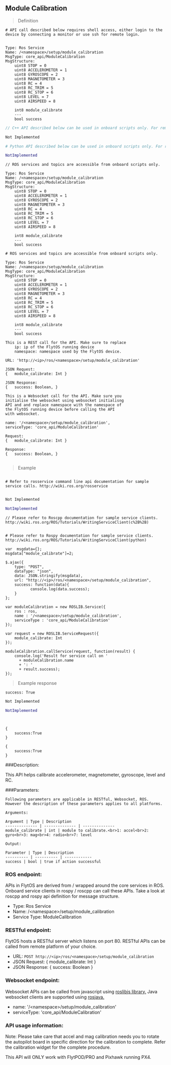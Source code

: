 ## Module Calibration


> Definition

```shell
# API call described below requires shell access, either login to the device by connecting a monitor or use ssh for remote login.


Type: Ros Service
Name: /<namespace>/setup/module_calibration
MsgType: core_api/ModuleCalibration
MsgStructure:
    uint8 STOP = 0
    uint8 ACCELEROMETER = 1
    uint8 GYROSCOPE = 2
    uint8 MAGNETOMETER = 3
    uint8 RC = 4
    uint8 RC_TRIM = 5
    uint8 RC_STOP = 6
    uint8 LEVEL = 7
    uint8 AIRSPEED = 8
    
    int8 module_calibrate
    ---
    bool success
```

```cpp
// C++ API described below can be used in onboard scripts only. For remote scripts you can use http client libraries to call FlytOS REST endpoints from C++.

Not Implemented
```

```python
# Python API described below can be used in onboard scripts only. For remote scripts you can use http client libraries to call FlytOS REST endpoints from Python.

NotImplemented
```

```cpp--ros
// ROS services and topics are accessible from onboard scripts only.

Type: Ros Service
Name: /<namespace>/setup/module_calibration
MsgType: core_api/ModuleCalibration
MsgStructure:
    uint8 STOP = 0
    uint8 ACCELEROMETER = 1
    uint8 GYROSCOPE = 2
    uint8 MAGNETOMETER = 3
    uint8 RC = 4
    uint8 RC_TRIM = 5
    uint8 RC_STOP = 6
    uint8 LEVEL = 7
    uint8 AIRSPEED = 8
    
    int8 module_calibrate
    ---
    bool success

```

```python--ros
# ROS services and topics are accessible from onboard scripts only.

Type: Ros Service
Name: /<namespace>/setup/module_calibration
MsgType: core_api/ModuleCalibration
MsgStructure:
    uint8 STOP = 0
    uint8 ACCELEROMETER = 1
    uint8 GYROSCOPE = 2
    uint8 MAGNETOMETER = 3
    uint8 RC = 4
    uint8 RC_TRIM = 5
    uint8 RC_STOP = 6
    uint8 LEVEL = 7
    uint8 AIRSPEED = 8
    
    int8 module_calibrate
    ---
    bool success

```

```javascript--REST
This is a REST call for the API. Make sure to replace 
    ip: ip of the FlytOS running device
    namespace: namespace used by the FlytOS device.

URL: 'http://<ip>/ros/<namespace>/setup/module_calibration'

JSON Request:
{   module_calibrate: Int }

JSON Response:
{   success: Boolean, }

```

```javascript--Websocket
This is a Websocket call for the API. Make sure you 
initialise the websocket using websocket initialisng 
API and and replace namespace with the namespace of 
the FlytOS running device before calling the API 
with websocket.

name: '/<namespace>/setup/module_calibration',
serviceType: 'core_api/ModuleCalibration'

Request:
{   module_calibrate: Int }

Response:
{   success: Boolean, }


```


> Example

```shell

# Refer to rosservice command line api documentation for sample service calls. http://wiki.ros.org/rosservice
    
```

```cpp
Not Implemented
```

```python
NotImplemented
```

```cpp--ros
// Please refer to Roscpp documentation for sample service clients. http://wiki.ros.org/ROS/Tutorials/WritingServiceClient(c%2B%2B)

```

```python--ros

# Please refer to Rospy documentation for sample service clients. http://wiki.ros.org/ROS/Tutorials/WritingServiceClient(python)
```

```javascript--REST
var  msgdata={};
msgdata["module_calibrate"]=2;

$.ajax({
    type: "POST",
    dataType: "json",
    data: JSON.stringify(msgdata),
    url: "http://<ip>/ros/<namespace>/setup/module_calibration",  
    success: function(data){
           console.log(data.success);
    }
};

```

```javascript--Websocket
var moduleCalibration = new ROSLIB.Service({
    ros : ros,
    name : '/<namespace>/setup/module_calibration',
    serviceType : 'core_api/ModuleCalibration'
});

var request = new ROSLIB.ServiceRequest({
    module_calibrate: Int
});

moduleCalibration.callService(request, function(result) {
    console.log('Result for service call on '
      + moduleCalibration.name
      + ': '
      + result.success);
});
```


> Example response

```shell
success: True
```

```cpp
Not Implemented
```

```python
NotImplemented
```

```cpp--ros
```

```python--ros

```

```javascript--REST
{
    success:True
}
```

```javascript--Websocket
{
    success:True
}
```





###Description:

This API helps calibrate accelerometer, magnetometer, gyroscope, level and RC.

###Parameters:
    
    Following parameters are applicable in RESTful, Websocket, ROS. However the description of these parameters applies to all platforms. 
    
    Arguments:
    
    Argument | Type | Description
    -------------- | -------------- | --------------
    module_calibrate | int | module to calibrate.<br>1: accel<br>2: gyro<br>3: mag<br>4: radio<br>7: level
    
    Output:
    
    Parameter | Type | Description
    ---------- | ---------- | ------------
    success | bool | true if action successful

### ROS endpoint:
APIs in FlytOS are derived from / wrapped around the core services in ROS. Onboard service clients in rospy / roscpp can call these APIs. Take a look at roscpp and rospy api definition for message structure. 

* Type: Ros Service</br> 
* Name: /\<namespace\>/setup/module_calibration</br>
* Service Type: ModuleCalibration

### RESTful endpoint:
FlytOS hosts a RESTful server which listens on port 80. RESTful APIs can be called from remote platform of your choice.

* URL: ``POST http://<ip>/ros/<namespace>/setup/module_calibration``
* JSON Request:
{
    module_calibrate: Int
}
* JSON Response:
{
    success: Boolean
}


### Websocket endpoint:
Websocket APIs can be called from javascript using  [roslibjs library.](https://github.com/RobotWebTools/roslibjs) 
Java websocket clients are supported using [rosjava.](http://wiki.ros.org/rosjava)

* name: '/\<namespace\>/setup/module_calibration'</br>
* serviceType: 'core_api/ModuleCalibration'


### API usage information:
Note: Please take care that accel and mag calibration needs you to rotate the autopilot board in specific direction for the calibration to complete. Refer the calibration widget for the complete procedure.


<aside class="warning">
This API will ONLY work with FlytPOD/PRO and Pixhawk running PX4.
</aside>